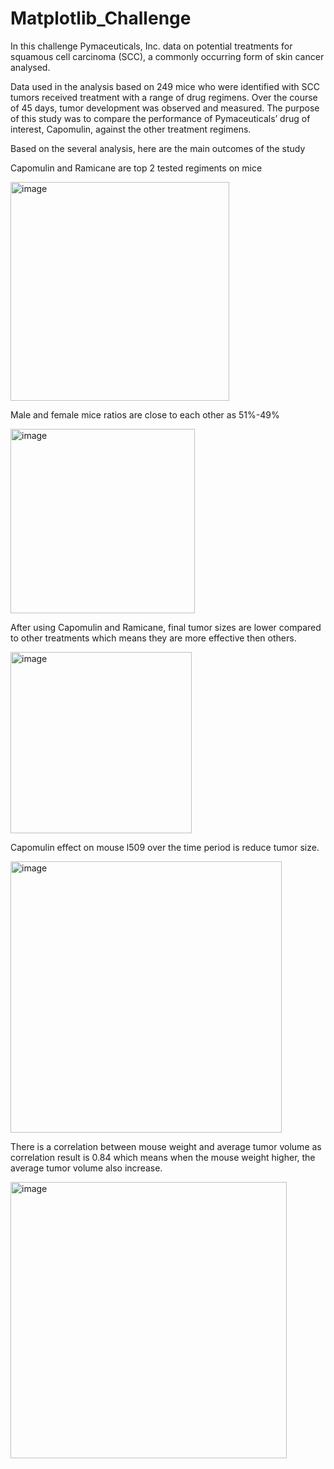 # Matplotlib_Challenge

In this challenge Pymaceuticals, Inc. data on potential treatments for squamous cell carcinoma (SCC), a commonly occurring form of skin cancer analysed.

Data used in the analysis based on 249 mice who were identified with SCC tumors received treatment with a range of drug regimens. Over the course of 45 days, tumor development was observed and measured. The purpose of this study was to compare the performance of Pymaceuticals’ drug of interest, Capomulin, against the other treatment regimens.

Based on the several analysis, here are the main outcomes of the study

Capomulin and Ramicane are top 2 tested regiments on mice

<img width="350" alt="image" src="https://user-images.githubusercontent.com/118228120/221715821-2ab88c7d-cd87-41af-bccc-2d346b746d0e.png">

Male and female mice ratios are close to each other as 51%-49%

<img width="295" alt="image" src="https://user-images.githubusercontent.com/118228120/221715903-bf282369-c580-493b-af3e-28c0a1a35142.png">

After using Capomulin and Ramicane, final tumor sizes are lower compared to other treatments which means they are more effective then others. 

<img width="290" alt="image" src="https://user-images.githubusercontent.com/118228120/221715962-e0350c57-0e1a-4610-891a-3ea8e5a203e7.png">

Capomulin effect on mouse l509 over the time period is reduce tumor size.

<img width="434" alt="image" src="https://user-images.githubusercontent.com/118228120/221716037-4fafc2f2-a7db-4c57-87a6-5222c653fa35.png">

There is a correlation between mouse weight and average tumor volume as correlation result is 0.84 which means when the mouse weight higher, the average tumor volume also increase.

<img width="442" alt="image" src="https://user-images.githubusercontent.com/118228120/221716125-a9465e29-749a-4c4c-91bf-d1ac29ceb2e3.png">

